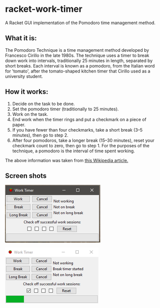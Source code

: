 # racket-work-timer
A Racket GUI implementation of the Pomodoro time management method.

## What it is:

The Pomodoro Technique is a time management method developed by Francesco Cirillo in the late 1980s. The technique uses a timer to break down work into intervals, traditionally 25 minutes in length, separated by short breaks. Each interval is known as a pomodoro, from the Italian word for 'tomato', after the tomato-shaped kitchen timer that Cirillo used as a university student.

## How it works:

1. Decide on the task to be done.
2. Set the pomodoro timer (traditionally to 25 minutes).
3. Work on the task.
4. End work when the timer rings and put a checkmark on a piece of paper.
5. If you have fewer than four checkmarks, take a short break (3–5 minutes), then go to step 2.
6. After four pomodoros, take a longer break (15–30 minutes), reset your checkmark count to zero, then go to step 1.
For the purposes of the technique, a pomodoro is the interval of time spent working.

The above information was taken from [this Wikipedia article.](https://en.wikipedia.org/wiki/Pomodoro_Technique)

## Screen shots

![racket-work-timer1](https://github.com/Gestalte/racket-work-timer/blob/master/work-timer1.PNG?raw=true)


![racket-work-timer2](https://github.com/Gestalte/racket-work-timer/blob/master/work-timer2.PNG?raw=true)